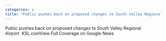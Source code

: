 ```yaml
---
categories: a
title: "Public pushes back on proposed changes to South Valley Regional Airport  KSLcom"
---
```

Public pushes back on proposed changes to South Valley Regional Airport&nbsp;&nbsp;KSL.comView Full Coverage on Google News